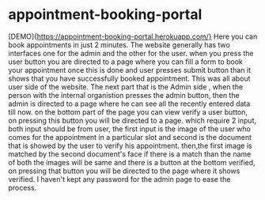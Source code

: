 # appointment-booking-portal
[DEMO]{https://appointment-booking-portal.herokuapp.com/}
Here you can book appointments in just 2 minutes.
The website generally has two interfaces one for the admin and the other for the user.
when you press the user button you are directed to a page where you can fill a form to book your appointment once this is done and user presses submit button than it shows 
that you have successfully booked appointment. This was all about user side  of the website.
The next part that is the Admin side , when the person with the internal organistion presses the admin button, then the admin is directed to a page where he can see 
all the recently entered data till now.
on the bottom part of the page you can view verify a user button, on pressing this button you will be directed to a page.
which require 2 input, both input should be from user, the first input is the image of the user who comes for the appointment in a particular slot and second is the 
document that is showed by the user to verify his appointment.
then,the first image is matched by the second document's face if there is a match than the name of both the images will be same and there is a button at the bottom
verified, on pressing that button you will be directed to the page where it shows verified.
I haven't kept any password for the admin page to ease the process.
